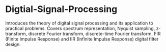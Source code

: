 # Digtial-Signal-Processing
Introduces the theory of digital signal processing and its application to practical problems. Covers spectrum representation, Nyquist sampling, z-transform, discrete Fourier transform, discrete-time Fourier transform, FIR (Finite Impulse Response) and IIR (Infinite Impulse Response) digital filter design.
